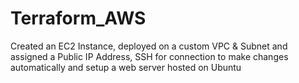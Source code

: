 # Terraform_AWS
Created an EC2 Instance, deployed on a custom VPC &amp; Subnet and assigned a Public IP Address, SSH for connection to make changes automatically and  setup a web server hosted on Ubuntu
